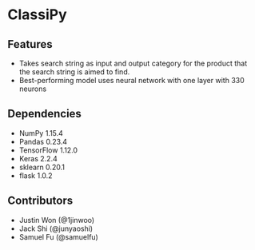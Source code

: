 # ClassiPy
## Features
- Takes search string as input and output category for the product that the search string is aimed to find.
- Best-performing model uses neural network with one layer with 330 neurons

## Dependencies
- NumPy 1.15.4
- Pandas 0.23.4
- TensorFlow 1.12.0
- Keras 2.2.4
- sklearn 0.20.1
- flask 1.0.2

## Contributors
- Justin Won (@1jinwoo)
- Jack Shi (@junyaoshi)
- Samuel Fu (@samuelfu)
